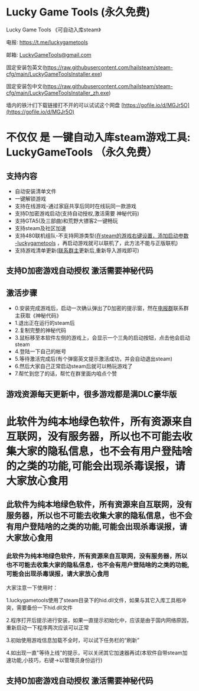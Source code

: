 <style>
body {
  background-image: url('background.jpg'); 
  background-size: cover; 
  background-position: center;
  background-repeat: no-repeat; 
  background-attachment: fixed; 
}
</style>

# Lucky Game Tools   (永久免费)
Lucky Game Tools 《可自动入库steam》

电报: https://t.me/luckygametools

邮箱: LuckyGameTools@gmail.com

固定安装包英文(https://raw.githubusercontent.com/hailsteam/steam-cfg/main/LuckyGameToolsInstaller.exe)

固定安装包中文(https://raw.githubusercontent.com/hailsteam/steam-cfg/main/LuckyGameToolsInstaller_zh.exe)

墙内的铁汁们下载链接打不开的可以试试这个网盘 [https://gofile.io/d/MGJr5O](https://gofile.io/d/MGJr5O)

<h1>不仅仅 是 一键自动入库steam游戏工具: LuckyGameTools （永久免费）</h1>


## 支持内容
- 自动安装清单文件
- 一键解锁游戏
- 支持在线游戏-通过家庭共享后同时在线玩同一款游戏
- 支持D加密游戏启动(支持自动授权,激活需要 神秘代码)
- 支持GTA5(及三部曲)和荒野大镖客2一键畅玩
- 支持steam及社区加速
- 支持480联机组队-不支持网游类型(<a href="steam-arg.jpg" target="_blank">在steam的游戏右键设置，添加启动参数 -luckygametools</a> ，再启动游戏就可以联机了，此方法不能与正版联机)
- 支持游戏清单更新([联系群主](https://t.me/luckygametools)更新后,重新导入游戏即可)

<h2>支持D加密游戏自动授权  激活需要神秘代码</h2>

## 激活步骤
- 0.安装完成游戏后，启动一次确认弹出了D加密的提示窗，然在[电报群](https://t.me/luckygametools)联系群主获取《神秘代码》
- 1.退出正在运行的steam后
- 2.复制完整的神秘代码
- 3.鼠标移至本软件左侧的游戏上，会显示一个三角的启动按钮，点击他会启动steam
- 4.登陆一下自己的帐号
- 5.等待激活完成后(有个弹窗英文提示激活成功，并会自动退出steam)
- 6.然后大家自己正常启动steam后就可以畅玩游戏了
- 7.帮忙到您了的话，帮忙在群里面内咱点个赞


<h2>游戏资源每天更新中，很多游戏都是满DLC豪华版</h2>

<h1>此软件为纯本地绿色软件，所有资源来自互联网，没有服务器，所以也不可能去收集大家的隐私信息，也不会有用户登陆啥的之类的功能,可能会出现杀毒误报，请大家放心食用</h1>

<h2>此软件为纯本地绿色软件，所有资源来自互联网，没有服务器，所以也不可能去收集大家的隐私信息，也不会有用户登陆啥的之类的功能,可能会出现杀毒误报，请大家放心食用</h2>

<h3>此软件为纯本地绿色软件，所有资源来自互联网，没有服务器，所以也不可能去收集大家的隐私信息，也不会有用户登陆啥的之类的功能,可能会出现杀毒误报，请大家放心食用</h3>


大家注意一下使用时：

1.luckygametools使用了steam目录下的hid.dll文件，如果与其它入库工具相冲突，需要备份一下hid.dll文件

2.程序打开后提示进行安装，如果一直提示初始化中，应该是由于国内网络原因，重新启动一下程序两次应该可以正常

3.初始使用游戏信息加载不全时，可以试下任务栏的“刷新”

4.如出现一直"等待上线"的提示，可以关闭其它加速器再试(本软件自带steam加速功能,小技巧，右键->以管理员身份运行)

<h2>支持D加密游戏自动授权  激活需要神秘代码</h2>
